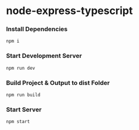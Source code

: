 # node-express-typescript

### Install Dependencies
```
npm i
```

### Start Development Server
```
npm run dev
```

### Build Project & Output to dist Folder
```
npm run build
```

### Start Server
```
npm start
```
